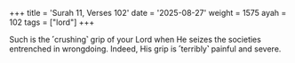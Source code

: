 +++
title = 'Surah 11, Verses 102'
date = '2025-08-27'
weight = 1575
ayah = 102
tags = ["lord"]
+++

Such is the ˹crushing˺ grip of your Lord when He seizes the societies entrenched in wrongdoing. Indeed, His grip is ˹terribly˺ painful and severe.